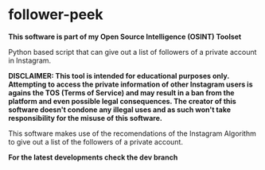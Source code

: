 # follower-peek

**This software is part of my Open Source Intelligence (OSINT) Toolset**

Python based script that can give out a list of followers of a private account in Instagram.

**DISCLAIMER: This tool is intended for educational purposes only. Attempting to access the private information of other Instagram users is agains the TOS (Terms of Service) and may result in a ban from the platform and even possible legal consequences. The creator of this software doesn't condone any illegal uses and as such won't take responsibility for the misuse of this software.**

This software makes use of the recomendations of the Instagram Algorithm to give out a list of the followers of a private account.

**For the latest developments check the dev branch**
